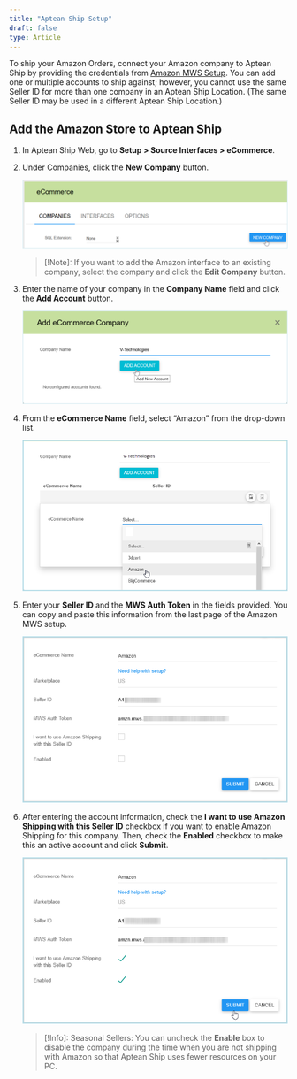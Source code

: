 ```yaml
---
title: "Aptean Ship Setup"
draft: false
type: Article
---
```


To ship your Amazon Orders, connect your Amazon company to Aptean Ship by providing the credentials from [Amazon MWS Setup](amazon-mws-setup.md). You can add one or multiple accounts to ship against; however, you cannot use the same Seller ID for more than one company in an Aptean Ship Location. (The same Seller ID may be used in a different Aptean Ship Location.)

## Add the Amazon Store to Aptean Ship

1. In Aptean Ship Web, go to **Setup > Source Interfaces > eCommerce**.
2. Under Companies, click the **New Company** button.

   ![shipping-software-3dcart-addco](assets/images/starship-shipping-software-3dcart-addco.png)

   >[!Note]: If you want to add the Amazon interface to an existing company, select the company and click the **Edit Company** button.

3. Enter the name of your company in the **Company Name** field and click the **Add Account** button.

   ![starship-shipping-software-3dcart0](assets/images/starship-shipping-software-3dcart0.png)

4. From the **eCommerce Name** field, select “Amazon” from the drop-down list.

   ![mazon_companysetup_2](assets/images/amazon_companysetup_2.png)

5. Enter your **Seller ID** and the **MWS Auth Token** in the fields provided. You can copy and paste this information from the last page of the Amazon MWS setup.

   ![amazon_companysetup_3](assets/images/amazon_companysetup_3.png)

6. After entering the account information, check the **I want to use Amazon Shipping with this Seller ID** checkbox if you want to enable Amazon Shipping for this company. Then, check the **Enabled** checkbox to make this an active account and click **Submit**.

   ![amazon_companysetup_4-1](assets/images/amazon_companysetup_4-1.png)

   >[!Info]: Seasonal Sellers: You can uncheck the **Enable** box to disable the company during the time when you are not shipping with Amazon so that Aptean Ship uses fewer resources on your PC.
